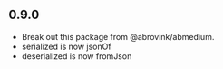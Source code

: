 ## 0.9.0

- Break out this package from @abrovink/abmedium.
- serialized is now jsonOf
- deserialized is now fromJson

